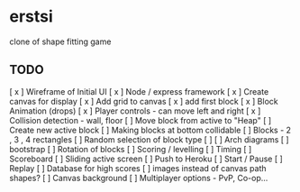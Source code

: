 # erstsi
clone of shape fitting game


## TODO

[ x ] Wireframe of Initial UI
[ x ] Node / express framework
[ x ] Create canvas for display
[ x ] Add grid to canvas
[ x ] add first block
[ x ] Block Animation (drops)
[ x ] Player controls - can move left and right
[ x ] Collision detection - wall, floor
[ ] Move block from active to "Heap"
[ ] Create new active block
[ ] Making blocks at bottom collidable
[ ] Blocks - 2 , 3 , 4 rectangles
[ ] Random selection of block type
[ ]
[ ] Arch diagrams
[ ] bootstrap
[ ] Rotation of blocks
[ ] Scoring / levelling
[ ] Timing
[ ] Scoreboard
[ ] Sliding active screen
[ ] Push to Heroku
[ ] Start / Pause
[ ] Replay
[ ] Database for high scores
[ ] images instead of canvas path shapes?
[ ] Canvas background
[ ] Multiplayer options - PvP, Co-op...

